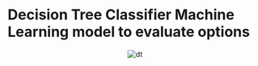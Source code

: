 # Decision Tree Classifier Machine Learning model to evaluate options

<div align ="center">
  
  ![dt](https://user-images.githubusercontent.com/76916192/194646715-e458af2f-4854-4d59-afb2-e129af06e789.png)

  
<div>

